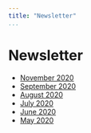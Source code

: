 ```yaml
---
title: "Newsletter"
...
```


# Newsletter
- [November 2020](newsletter/2020-10.html)
- [September 2020](newsletter/2020-09.html)
- [August 2020](newsletter/2020-08.html)
- [July 2020](newsletter/2020-07.html)
- [June 2020](newsletter/2020-06.html)
- [May 2020](newsletter/2020-05.html)
